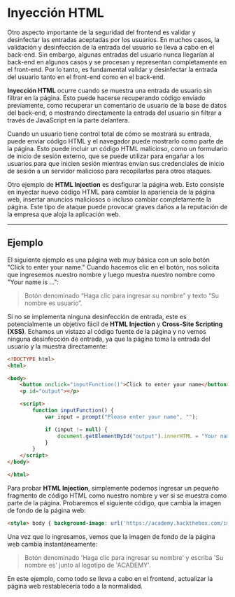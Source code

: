 # Inyección HTML

Otro aspecto importante de la seguridad del frontend es validar y desinfectar las entradas aceptadas por los usuarios. En muchos casos, la validación y desinfección de la entrada del usuario se lleva a cabo en el back-end. Sin embargo, algunas entradas del usuario nunca llegarían al back-end en algunos casos y se procesan y representan completamente en el front-end. Por lo tanto, es fundamental validar y desinfectar la entrada del usuario tanto en el front-end como en el back-end.

**Inyección HTML** ocurre cuando se muestra una entrada de usuario sin filtrar en la página. Esto puede hacerse recuperando código enviado previamente, como recuperar un comentario de usuario de la base de datos del back-end, o mostrando directamente la entrada del usuario sin filtrar a través de JavaScript en la parte delantera.

Cuando un usuario tiene control total de cómo se mostrará su entrada, puede enviar código HTML y el navegador puede mostrarlo como parte de la página. Esto puede incluir un código HTML malicioso, como un formulario de inicio de sesión externo, que se puede utilizar para engañar a los usuarios para que inicien sesión mientras envían sus credenciales de inicio de sesión a un servidor malicioso para recopilarlas para otros ataques.

Otro ejemplo de **HTML Injection** es desfigurar la página web. Esto consiste en inyectar nuevo código HTML para cambiar la apariencia de la página web, insertar anuncios maliciosos o incluso cambiar completamente la página. Este tipo de ataque puede provocar graves daños a la reputación de la empresa que aloja la aplicación web.

---

## Ejemplo

El siguiente ejemplo es una página web muy básica con un solo botón "Click to enter your name." Cuando hacemos clic en el botón, nos solicita que ingresemos nuestro nombre y luego muestra nuestro nombre como "Your name is ...":

> Botón denominado “Haga clic para ingresar su nombre” y texto “Su nombre es usuario”.

Si no se implementa ninguna desinfección de entrada, este es potencialmente un objetivo fácil de **HTML Injection** y **Cross-Site Scripting (XSS)**. Echamos un vistazo al código fuente de la página y no vemos ninguna desinfección de entrada, ya que la página toma la entrada del usuario y la muestra directamente:

```html
<!DOCTYPE html>
<html>

<body>
    <button onclick="inputFunction()">Click to enter your name</button>
    <p id="output"></p>

    <script>
        function inputFunction() {
            var input = prompt("Please enter your name", "");

            if (input != null) {
                document.getElementById("output").innerHTML = "Your name is " + input;
            }
        }
    </script>
</body>

</html>
```

Para probar **HTML Injection**, simplemente podemos ingresar un pequeño fragmento de código HTML como nuestro nombre y ver si se muestra como parte de la página. Probaremos el siguiente código, que cambia la imagen de fondo de la página web:

```html
<style> body { background-image: url('https://academy.hackthebox.com/images/logo.svg'); } </style>
```

Una vez que lo ingresamos, vemos que la imagen de fondo de la página web cambia instantáneamente:

> Botón denominado 'Haga clic para ingresar su nombre' y escriba 'Su nombre es' junto al logotipo de 'ACADEMY'.

En este ejemplo, como todo se lleva a cabo en el frontend, actualizar la página web restablecería todo a la normalidad.

